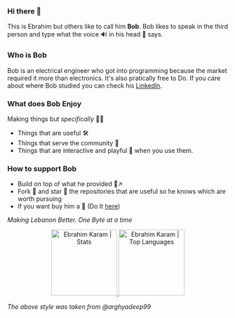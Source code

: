 ### Hi there 👋

This is Ebrahim but others like to call him **Bob**. Bob likes to speak in the third person and type what the voice 🔊 in his head 🧕 says.

### Who is Bob

Bob is an electrical engineer who got into programming because the market required it more than electronics. It's also pratically free to Do. If you care about where Bob studied you can check his [LinkedIn](https://www.linkedin.com/in/ebrahim-ephrem-karam/). 

### What does Bob Enjoy

Making things but *specifically* 👨‍🔧
* Things that are useful 🛠
* Things that serve the community 💒
* Things that are interactive and playful 🥳 when you use them.

### How to support Bob

* Build on top of what he provided 🎩↗
* Fork 🍴 and star 🌟 the repositories that are useful so he knows which are worth pursuing
* If you want buy him a 🍺 (Do It [here](https://www.buymeacoffee.com/bobKaram))


_Making Lebanon Better. One Byte at a time_

<p align="center">
<a href="https://github.com/EbrahimKaram">
<img height="150" src="https://github-readme-stats.vercel.app/api?username=EbrahimKaram&hide_title=false&hide_border=true&show_icons=true&include_all_commits=true&count_private=true&line_height=21&text_color=daf7dc&icon_color=ffffff&bg_color=151515" alt="Ebrahim Karam | Stats" />
</a> <a href="https://github.com/katelyn98">
<img height="150" src="https://github-readme-stats.vercel.app/api/top-langs/?username=EbrahimKaram&hide=html,css,tsql&hide_title=false&hide_border=true&layout=compact&langs_count=8&exclude_repo=comp426&text_color=daf7dc&icon_color=ffffff&bg_color=151515" alt="Ebrahim Karam | Top Languages" />
</a>
<br>

_The above style was taken from @arghyadeep99_

<!--
**EbrahimKaram/EbrahimKaram** is a ✨ _special_ ✨ repository because its `README.md` (this file) appears on your GitHub profile.

Here are some ideas to get you started:

- 🔭 I’m currently working on ...
- 🌱 I’m currently learning ...
- 👯 I’m looking to collaborate on ...
- 🤔 I’m looking for help with ...
- 💬 Ask me about ...
- 📫 How to reach me: ...
- 😄 Pronouns: ...
- ⚡ Fun fact: ...
-->
